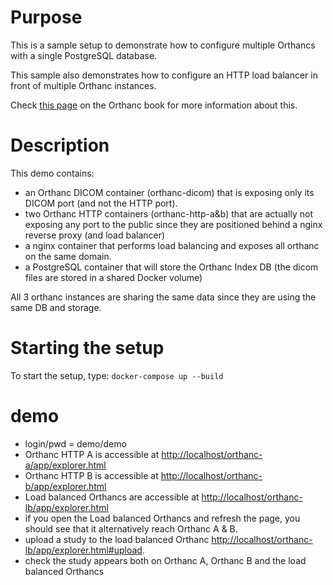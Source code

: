 # Purpose

This is a sample setup to demonstrate how to configure multiple Orthancs with a
single PostgreSQL database.

This sample also demonstrates how to configure an HTTP load balancer in front of
multiple Orthanc instances.

Check [this page](https://book.orthanc-server.com/faq/scalability.htm#concurrent-accesses-to-the-db-in-orthanc-1-9-2) on the Orthanc book for more information about this.

# Description

This demo contains:

- an Orthanc DICOM container (orthanc-dicom) that is exposing only its
  DICOM port (and not the HTTP port).
- two Orthanc HTTP containers (orthanc-http-a&b) that are actually not 
  exposing any port to the public since they are positioned behind a
  nginx reverse proxy (and load balancer)
- a nginx container that performs load balancing and exposes all orthanc
  on the same domain.
- a PostgreSQL container that will store the Orthanc Index DB (the dicom
  files are stored in a shared Docker volume)


All 3 orthanc instances are sharing the same data since they are using the same DB and storage.
# Starting the setup

To start the setup, type: `docker-compose up --build`

# demo

- login/pwd = demo/demo
- Orthanc HTTP A is accessible at [http://localhost/orthanc-a/app/explorer.html](http://localhost/orthanc-a/app/explorer.html)
- Orthanc HTTP B is accessible at [http://localhost/orthanc-b/app/explorer.html](http://localhost/orthanc-b/app/explorer.html)
- Load balanced Orthancs are accessible at [http://localhost/orthanc-lb/app/explorer.html](http://localhost/orthanc-lb/app/explorer.html)
- if you open the Load balanced Orthancs and refresh the page, you should see that it alternatively reach Orthanc A & B.
- upload a study to the load balanced Orthanc [http://localhost/orthanc-lb/app/explorer.html#upload](http://localhost/orthanc-lb/app/explorer.html#upload).
- check the study appears both on Orthanc A, Orthanc B and the load balanced Orthancs
